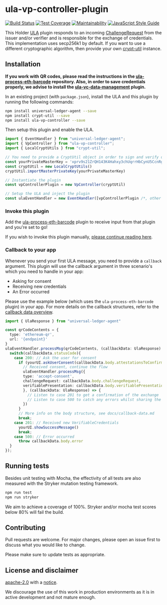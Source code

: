 # ula-vp-controller-plugin

[![Build Status](https://travis-ci.org/rabobank-blockchain/ula-vp-controller.svg?branch=master)](https://travis-ci.org/rabobank-blockchain/ula-vp-controller)
[![Test Coverage](https://api.codeclimate.com/v1/badges/c3583b99edad5c48168e/test_coverage)](https://codeclimate.com/github/rabobank-blockchain/ula-vp-controller/test_coverage)
[![Maintainability](https://api.codeclimate.com/v1/badges/c3583b99edad5c48168e/maintainability)](https://codeclimate.com/github/rabobank-blockchain/ula-vp-controller/maintainability)
[![JavaScript Style Guide](https://img.shields.io/badge/code_style-standard-brightgreen.svg)](https://standardjs.com)

This Holder [ULA](https://github.com/rabobank-blockchain/universal-ledger-agent) plugin responds to an incoming [ChallengeRequest](https://github.com/rabobank-blockchain/vp-toolkit-models/blob/master/src/model/challenge-request.ts) from the issuer and/or verifier and is responsible for the exchange of credentials.
This implementation uses secp256k1 by default. If you want to use a different cryptographic algorithm, then provide your own [crypt-util](https://github.com/rabobank-blockchain/crypt-util) instance.

## Installation

**If you work with QR codes, please read the instructions in the [ula-process-eth-barcode](https://github.com/rabobank-blockchain/ula-process-eth-barcode) repository.
Also, in order to save credentials properly, we advise to install the [ula-vc-data-management](https://github.com/rabobank-blockchain/ula-vc-data-management) plugin.**

In an existing project (with `package.json`), install the ULA and this plugin by running the following commands:

```bash
npm install universal-ledger-agent --save
npm install crypt-util --save
npm install ula-vp-controller --save
```

Then setup this plugin and enable the ULA.

```typescript
import { EventHandler } from "universal-ledger-agent";
import { VpController } from "ula-vp-controller";
import { LocalCryptUtils } from "crypt-util";

// You need to provide a CryptUtil object in order to sign and verify objects
const yourPrivateMasterKey = 'xprv9s21ZrQH143K4Hahxy3chUqrrHbCynU5CcnRg9xijCvCG4f3AJb1PgiaXpjik6pDnT1qRmf3V3rzn26UNMWDjfEpUKL4ouy6t5ZVa4GAJVG'
const cryptUtil = new LocalCryptUtils()
cryptUtil.importMasterPrivateKey(yourPrivateMasterKey)

// Instantiate the plugin
const vpControllerPlugin = new VpController(cryptUtil)

// Setup the ULA and inject the plugin
const ulaEventHandler = new EventHandler([vpControllerPlugin /*, other ULA plugins here */])
```

### Invoke this plugin

Add the [ula-process-eth-barcode](https://github.com/rabobank-blockchain/ula-process-eth-barcode) plugin to receive input from that plugin and you're set to go!

If you wish to invoke this plugin manually, [please continue reading here](docs/manual-invoke.md).

### Callback to your app

Whenever you send your first ULA message, you need to provide a `callback` argument.
This plugin will use the callback argument in three scenario's which you need to handle in your app:

- Asking for consent
- Receiving new credentials
- An Error occurred

Please use the example below (which uses the `ula-process-eth-barcode` plugin) in your app.
For more details on the callback structures, refer to the [callback data overview](docs/callback-data.md).
```typescript
import { UlaResponse } from "universal-ledger-agent"

const qrCodeContents = {
  type: 'ethereum-qr',
  url: '{endpoint}'
}
ulaEventHandler.processMsg(qrCodeContents, (callbackData: UlaResponse) => {
  switch(callbackData.statusCode){
    case 200: // Ask the user for consent
      if (yourUI.askUserConsent(callbackData.body.attestationsToConfirm, callbackData.body.missingAttestations)) {
        // Received consent, continue the flow
        ulaEventHandler.processMsg({
        type: 'accept-consent',
        challengeRequest: callbackData.body.challengeRequest,
        verifiablePresentation: callbackData.body.verifiablePresentation
        }, (callbackData: UlaResponse) => {
          // Listen to case 201 to get a confirmation of the exchange
          // Listen to case 500 to catch any errors whilst sharing the credential(s)
        })
      }
      // More info on the body structure, see docs/callback-data.md
      break;
    case 201: // Received new VerifiableCredentials
      yourUI.showSuccessMessage()
      break;
    case 500: // Error occurred
      throw callbackData.body.error
  }
});
```

## Running tests

Besides unit testing with Mocha, the effectivity of all tests are also measured with the Stryker mutation testing framework.

```bash
npm run test
npm run stryker
```

We aim to achieve a coverage of 100%. Stryker and/or mocha test scores below 80% will fail the build.

## Contributing

Pull requests are welcome. For major changes, please open an issue first to discuss what you would like to change.

Please make sure to update tests as appropriate.

## License and disclaimer

[apache-2.0](https://choosealicense.com/licenses/apache-2.0/) with a [notice](NOTICE).

We discourage the use of this work in production environments as it is in active development and not mature enough.
